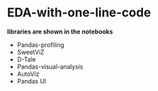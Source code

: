 # EDA-with-one-line-code

**libraries are shown in the notebooks**

* Pandas-profiling
* SweetViZ
* D-Tale
* Pandas-visual-analysis
* AutoViz
* Pandas UI
